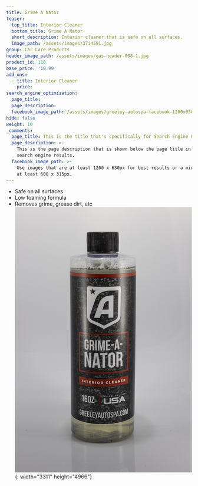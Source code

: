 ```yaml
---
title: Grime A Nator
teaser:
  top_title: Interior Cleaner
  bottom_title: Grime A Nator
  short_description: Interior cleaner that is safe on all surfaces.
  image_path: /assets/images/37i4591.jpg
group: Car Care Products
header_image_path: /assets/images/gas-header-008-1.jpg
product_id: 110
base_price: '10.99'
add_ons:
  - title: Interior Cleaner
    price:
search_engine_optimization:
  page_title:
  page_description:
  facebook_image_path: /assets/images/greeley-autospa-facebook-1200x630.png
hide: false
weight: 10
_comments:
  page_title: This is the title that's specifically for Search Engine Optimization.
  page_description: >-
    This is the page description that is shown below the page title in the
    search engine results.
  facebook_image_path: >-
    Use images that are at least 1200 x 630px for best results or a minimum of
    at least 600 x 315px.
---
```


* Safe on all surfaces
* Low foaming formula
* Removes grime, grease dirt, etc![](/assets/images/37i4591-1.jpg){: width="3311" height="4966"}
